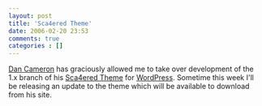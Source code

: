 ```yaml
---
layout: post
title: 'Sca4ered Theme'
date: 2006-02-20 23:53
comments: true
categories : []
---  
```


<a href="http://dancameron.org/">Dan Cameron</a> has graciously allowed me to take over development of the 1.x branch of his <a href="http://dancameron.org/wordpress/sca4ered-theme/">Sca4ered Theme</a> for <a href="http://wordpress.org">WordPress</a>. Sometime this week I'll be releasing an update to the theme which will be available to download from his site.


